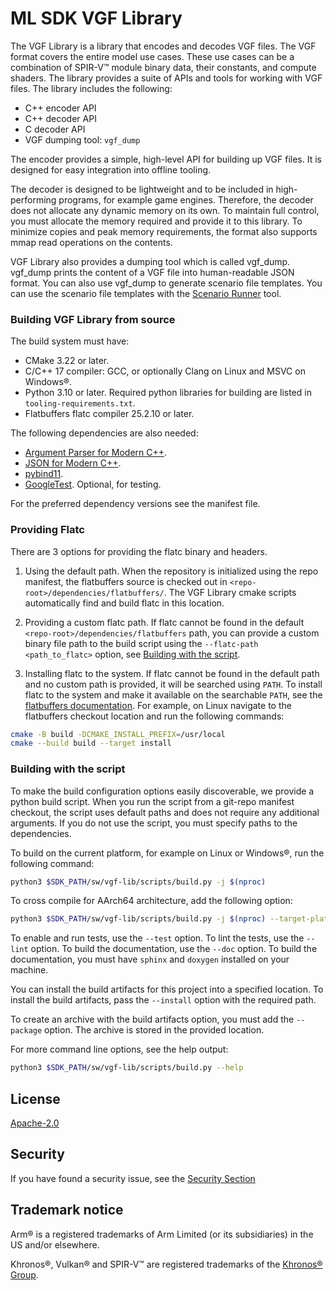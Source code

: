 # ML SDK VGF Library

The VGF Library is a library that encodes and decodes VGF files. The VGF format
covers the entire model use cases. These use cases can be a combination of
SPIR-V™ module binary data, their constants, and compute shaders. The library
provides a suite of APIs and tools for working with VGF files. The library
includes the following:

- C++ encoder API
- C++ decoder API
- C decoder API
- VGF dumping tool: `vgf_dump`

The encoder provides a simple, high-level API for building up VGF files. It is
designed for easy integration into offline tooling.

The decoder is designed to be lightweight and to be included in high-performing
programs, for example game engines. Therefore, the decoder does not allocate any
dynamic memory on its own. To maintain full control, you must allocate the
memory required and provide it to this library. To minimize copies and peak
memory requirements, the format also supports mmap read operations on the
contents.

VGF Library also provides a dumping tool which is called vgf_dump. vgf_dump
prints the content of a VGF file into human-readable JSON format. You can also
use vgf_dump to generate scenario file templates. You can use the scenario file
templates with the
[Scenario Runner](https://github.com/arm/ai-ml-sdk-scenario-runner) tool.

### Building VGF Library from source

The build system must have:

- CMake 3.22 or later.
- C/C++ 17 compiler: GCC, or optionally Clang on Linux and MSVC on Windows®.
- Python 3.10 or later. Required python libraries for building are listed in
  `tooling-requirements.txt`.
- Flatbuffers flatc compiler 25.2.10 or later.

The following dependencies are also needed:

- [Argument Parser for Modern C++](https://github.com/p-ranav/argparse).
- [JSON for Modern C++](https://github.com/nlohmann/json).
- [pybind11](https://github.com/pybind/pybind11).
- [GoogleTest](https://github.com/google/googletest). Optional, for testing.

For the preferred dependency versions see the manifest file.

### Providing Flatc

There are 3 options for providing the flatc binary and headers.

1.  Using the default path. When the repository is initialized using the repo
    manifest, the flatbuffers source is checked out in
    `<repo-root>/dependencies/flatbuffers/`. The VGF Library cmake scripts
    automatically find and build flatc in this location.

2.  Providing a custom flatc path. If flatc cannot be found in the default
    `<repo-root>/dependencies/flatbuffers` path, you can provide a custom binary
    file path to the build script using the `--flatc-path <path_to_flatc>`
    option, see [Building with the script](#building-with-the-script).

3.  Installing flatc to the system. If flatc cannot be found in the default path
    and no custom path is provided, it will be searched using `PATH`. To install
    flatc to the system and make it available on the searchable `PATH`, see the
    [flatbuffers documentation](https://flatbuffers.dev/). For example, on Linux
    navigate to the flatbuffers checkout location and run the following
    commands:

```bash
cmake -B build -DCMAKE_INSTALL_PREFIX=/usr/local
cmake --build build --target install
```

<a name="building-with-the-script"></a>

### Building with the script

To make the build configuration options easily discoverable, we provide a python
build script. When you run the script from a git-repo manifest checkout, the
script uses default paths and does not require any additional arguments. If you
do not use the script, you must specify paths to the dependencies.

To build on the current platform, for example on Linux or Windows®, run the
following command:

```bash
python3 $SDK_PATH/sw/vgf-lib/scripts/build.py -j $(nproc)
```

To cross compile for AArch64 architecture, add the following option:

```bash
python3 $SDK_PATH/sw/vgf-lib/scripts/build.py -j $(nproc) --target-platform aarch64
```

To enable and run tests, use the `--test` option. To lint the tests, use the
`--lint` option. To build the documentation, use the `--doc` option. To build
the documentation, you must have `sphinx` and `doxygen` installed on your
machine.

You can install the build artifacts for this project into a specified location.
To install the build artifacts, pass the `--install` option with the required
path.

To create an archive with the build artifacts option, you must add the
`--package` option. The archive is stored in the provided location.

For more command line options, see the help output:

```bash
python3 $SDK_PATH/sw/vgf-lib/scripts/build.py --help
```

## License

[Apache-2.0](LICENSES/Apache-2.0.txt)

## Security

If you have found a security issue, see the [Security Section](SECURITY.md)

## Trademark notice

Arm® is a registered trademarks of Arm Limited (or its subsidiaries) in the US
and/or elsewhere.

Khronos®, Vulkan® and SPIR-V™ are registered trademarks of the
[Khronos® Group](https://www.khronos.org/legal/trademarks).
